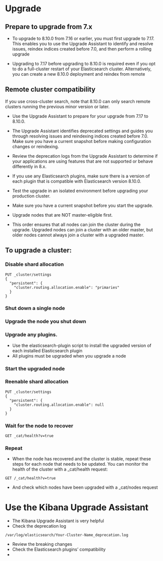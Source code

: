 # Upgrade
## Prepare to upgrade from 7.x
- To upgrade to 8.10.0 from 7.16 or earlier, you must first upgrade to 7.17. This enables you to use the Upgrade Assistant to identify and resolve issues, reindex indices created before 7.0, and then perform a rolling upgrade

- Upgrading to 7.17 before upgrading to 8.10.0 is required even if you opt to do a full-cluster restart of your Elasticsearch cluster. Alternatively, you can create a new 8.10.0 deployment and reindex from remote

## Remote cluster compatibility
If you use cross-cluster search, note that 8.10.0 can only search remote clusters running the previous minor version or later.


- Use the Upgrade Assistant to prepare for your upgrade from 7.17 to 8.10.0.


- The Upgrade Assistant identifies deprecated settings and guides you through resolving issues and reindexing indices created before 7.0. Make sure you have a current snapshot before making configuration changes or reindexing.

- Review the deprecation logs from the Upgrade Assistant to determine if your applications are using features that are not supported or behave differently in 8.x.

- If you use any Elasticsearch plugins, make sure there is a version of each plugin that is compatible with Elasticsearch version 8.10.0.

- Test the upgrade in an isolated environment before upgrading your production cluster.
- Make sure you have a current snapshot before you start the upgrade.



- Upgrade nodes that are NOT master-eligible first. 

- This order ensures that all nodes can join the cluster during the upgrade. Upgraded nodes can join a cluster with an older master, but older nodes cannot always join a cluster with a upgraded master.

## To upgrade a cluster:
### Disable shard allocation
```
PUT _cluster/settings
{
  "persistent": {
    "cluster.routing.allocation.enable": "primaries"
  }
}
```

### Shut down a single node

### Upgrade the node you shut down

### Upgrade any plugins.
- Use the elasticsearch-plugin script to install the upgraded version of each installed Elasticsearch plugin
- All plugins must be upgraded when you upgrade a node

### Start the upgraded node

### Reenable shard allocation

```
PUT _cluster/settings
{
  "persistent": {
    "cluster.routing.allocation.enable": null
  }
}
```

### Wait for the node to recover
```
GET _cat/health?v=true
```

### Repeat
- When the node has recovered and the cluster is stable, repeat these steps for each node that needs to be updated. You can monitor the health of the cluster with a _cat/health request:
```
GET /_cat/health?v=true
```

- And check which nodes have been upgraded with a _cat/nodes request

# Use the Kibana Upgrade Assistant
- The Kibana Upgrade Assistant is very helpful
- Check the deprecation log
```
/var/log/elasticsearch/Your-Cluster-Name_deprecation.log
```
- Review the breaking changes
- Check the Elasticsearch plugins’ compatibility
- 